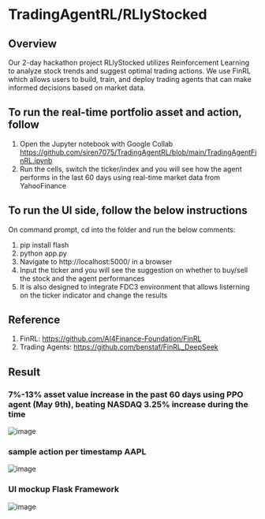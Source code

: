 # TradingAgentRL/RLlyStocked 

## Overview
Our 2-day hackathon project RLlyStocked utilizes Reinforcement Learning to analyze stock trends and suggest optimal trading actions. We use FinRL which allows users to build, train, and deploy trading agents that can make informed decisions based on market data. 

## To run the real-time portfolio asset and action, follow
1. Open the Jupyter notebook with Google Collab https://github.com/siren7075/TradingAgentRL/blob/main/TradingAgentFinRL.ipynb
2. Run the cells, switch the ticker/index and you will see how the agent performs in the last 60 days using real-time market data from YahooFinance

## To run the UI side, follow the below instructions
On command prompt,  cd into the folder and run the below comments:
1. pip install flash
2. python app.py
3. Navigate to http://localhost:5000/ in a browser
4. Input the ticker and you will see the suggestion on whether to buy/sell the stock and the agent performances
5. It is also designed to integrate FDC3 environment that allows listerning on the ticker indicator and change the results

## Reference
1. FinRL: https://github.com/AI4Finance-Foundation/FinRL
2. Trading Agents: [https://github.com/benstaf/FinRL_DeepSeek ](https://huggingface.co/benstaf/Trading_agents/tree/main)

## Result
### 7%-13% asset value increase in the past 60 days using PPO agent (May 9th), beating NASDAQ 3.25% increase during the time
![image](https://github.com/user-attachments/assets/5a32b6f1-9dc7-453b-9c36-2529c979a041)

### sample action per timestamp AAPL
![image](https://github.com/user-attachments/assets/c87ac42f-9065-41ac-8d26-83cae0bf29bf)

### UI mockup Flask Framework

![image](https://github.com/user-attachments/assets/0be99414-e62e-4ad6-a21f-1729dde7334c)













